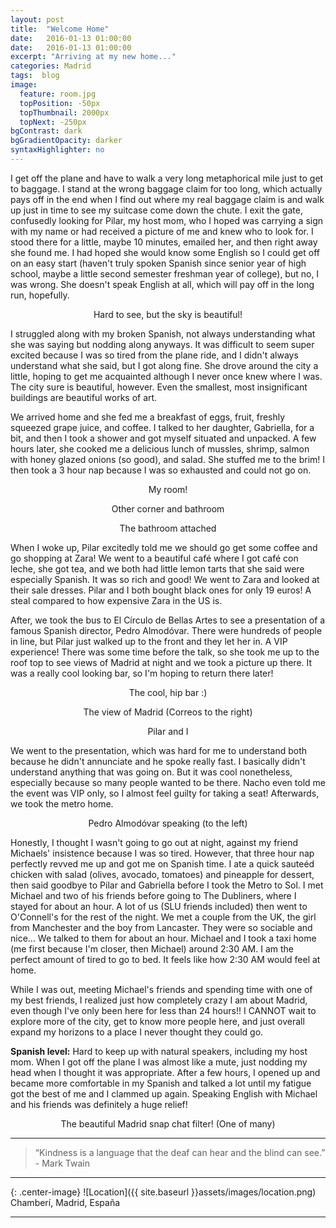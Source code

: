 ```yaml
---
layout: post
title:  "Welcome Home"
date:   2016-01-13 01:00:00
date:   2016-01-13 01:00:00
excerpt: "Arriving at my new home..."
categories: Madrid
tags:  blog
image:
  feature: room.jpg
  topPosition: -50px
  topThumbnail: 2000px
  topNext: -250px
bgContrast: dark
bgGradientOpacity: darker
syntaxHighlighter: no
---
```


I get off the plane and have to walk a very long metaphorical mile just to get to baggage. I stand at the wrong baggage claim for too long, which actually pays off in the end when I find out where my real baggage claim is and walk up just in time to see my suitcase come down the chute. I exit the gate, confusedly looking for Pilar, my host mom, who I hoped was carrying a sign with my name or had received a picture of me and knew who to look for. I stood there for a little, maybe 10 minutes, emailed her, and then right away she found me. I had hoped she would know some English so I could get off on an easy start (haven't truly spoken Spanish since senior year of high school, maybe a little second semester freshman year of college), but no, I was wrong. She doesn't speak English at all, which will pay off in the long run, hopefully.

<div class="img img--fullContainer img--14xLeading" style="background-image: url({{ site.baseurl_posts_img }}spain/welcomehome/vuelo.jpg);"></div>
<center><p style="font-size: 14px;">Hard to see, but the sky is beautiful!</p></center>

I struggled along with my broken Spanish, not always understanding what she was saying but nodding along anyways. It was difficult to seem super excited because I was so tired from the plane ride, and I didn't always understand what she said, but I got along fine. She drove around the city a little, hoping to get me acquainted although I never once knew where I was. The city sure is beautiful, however. Even the smallest, most insignificant buildings are beautiful works of art.

We arrived home and she fed me a breakfast of eggs, fruit, freshly squeezed grape juice, and coffee. I talked to her daughter, Gabriella, for a bit, and then I took a shower and got myself situated and unpacked. A few hours later, she cooked me a delicious lunch of mussles, shrimp, salmon with honey glazed onions (so good), and salad. She stuffed me to the brim! I then took a 3 hour nap because I was so exhausted and could not go on.

<div class="img img--fullContainer img--14xLeading" style="background-image: url({{ site.baseurl_posts_img }}spain/welcomehome/room.jpg);"></div>
<center><p style="font-size: 14px;">My room!</p></center>

<div class="img img--fullContainer img--14xLeading" style="background-image: url({{ site.baseurl_posts_img }}spain/welcomehome/room2.jpg);"></div>
<center><p style="font-size: 14px;">Other corner and bathroom</p></center>

<div class="img img--fullContainer img--14xLeading" style="background-image: url({{ site.baseurl_posts_img }}spain/welcomehome/bano.jpg);"></div>
<center><p style="font-size: 14px;">The bathroom attached</p></center>

When I woke up, Pilar excitedly told me we should go get some coffee and go shopping at Zara! We went to a beautiful café where I got café con leche, she got tea, and we both had little lemon tarts that she said were especially Spanish. It was so rich and good! We went to Zara and looked at their sale dresses. Pilar and I both bought black ones for only 19 euros! A steal compared to how expensive Zara in the US is.

After, we took the bus to El Círculo de Bellas Artes to see a presentation of a famous Spanish director, Pedro Almodóvar. There were hundreds of people in line, but Pilar just walked up to the front and they let her in. A VIP experience! There was some time before the talk, so she took me up to the roof top to see views of Madrid at night and we took a picture up there. It was a really cool looking bar, so I'm hoping to return there later!

<div class="img img--fullContainer img--14xLeading" style="background-image: url({{ site.baseurl_posts_img }}spain/welcomehome/rooftop.jpg);"></div>
<center><p style="font-size: 14px;">The cool, hip bar :)</p></center>

<div class="img img--fullContainer img--14xLeading" style="background-image: url({{ site.baseurl_posts_img }}spain/welcomehome/rooftop_view.jpg);"></div>
<center><p style="font-size: 14px;">The view of Madrid (Correos to the right)</p></center>

<div class="img img--fullContainer img--14xLeading" style="background-image: url({{ site.baseurl_posts_img }}spain/welcomehome/pilar.jpg);"></div>
<center><p style="font-size: 14px;">Pilar and I</p></center>

We went to the presentation, which was hard for me to understand both because he didn't annunciate and he spoke really fast. I basically didn't understand anything that was going on. But it was cool nonetheless, especially because so many people wanted to be there. Nacho even told me the event was VIP only, so I almost feel guilty for taking a seat! Afterwards, we took the metro home.

<div class="img img--fullContainer img--14xLeading" style="background-image: url({{ site.baseurl_posts_img }}spain/welcomehome/director.jpg);"></div>
<center><p style="font-size: 14px;">Pedro Almodóvar speaking (to the left)</p></center>

Honestly, I thought I wasn't going to go out at night, against my friend Michaels' insistence because I was so tired. However, that three hour nap perfectly revved me up and got me on Spanish time. I ate a quick sauteéd chicken with salad (olives, avocado, tomatoes) and pineapple for dessert, then said goodbye to Pilar and Gabriella before I took the Metro to Sol. I met Michael and two of his friends before going to The Dubliners, where I stayed for about an hour. A lot of us (SLU friends included) then went to O'Connell's for the rest of the night. We met a couple from the UK, the girl from Manchester and the boy from Lancaster. They were so sociable and nice... We talked to them for about an hour. Michael and I took a taxi home (me first because I'm closer, then Michael) around 2:30 AM. I am the perfect amount of tired to go to bed. It feels like how 2:30 AM would feel at home.

While I was out, meeting Michael's friends and spending time with one of my best friends, I realized just how completely crazy I am about Madrid, even though I've only been here for less than 24 hours!! I CANNOT wait to explore more of the city, get to know more people here, and just overall expand my horizons to a place I never thought they could go.

<b>Spanish level:</b> Hard to keep up with natural speakers, including my host mom. When I got off the plane I was almost like a mute, just nodding my head when I thought it was appropriate. After a few hours, I opened up and became more comfortable in my Spanish and talked a lot until my fatigue got the best of me and I clammed up again. Speaking English with Michael and his friends was definitely a huge relief!

<div class="img img--fullContainer img--14xLeading" style="background-image: url({{ site.baseurl_posts_img }}spain/welcomehome/snapchat.jpg);"></div>
<center><p style="font-size: 14px;">The beautiful Madrid snap chat filter! (One of many)</p></center>

<hr>

<blockquote class="largeQuote">“Kindness is a language that the deaf can hear and the blind can see.” - Mark Twain</blockquote>

<hr>

{: .center-image}
![Location]({{ site.baseurl }}assets/images/location.png) Chamberí, Madrid, España

<hr>
